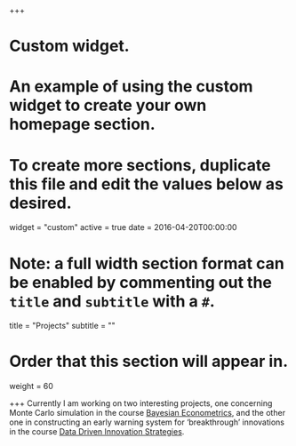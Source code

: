 
+++
# Custom widget.
# An example of using the custom widget to create your own homepage section.
# To create more sections, duplicate this file and edit the values below as desired.
widget = "custom"
active = true
date = 2016-04-20T00:00:00

# Note: a full width section format can be enabled by commenting out the `title` and `subtitle` with a `#`.
title = "Projects"
subtitle = ""

# Order that this section will appear in.
weight = 60

+++
Currently I am working on two interesting projects, one concerning Monte Carlo simulation in the course [Bayesian Econometrics](https://businessdatascience.nl/courses/200/bayesian-econometrics), and the other one in constructing an early warning system for ‘breakthrough’ innovations in the course [Data Driven Innovation Strategies](https://businessdatascience.nl/courses/171/data-driven-innovation-strategy).
